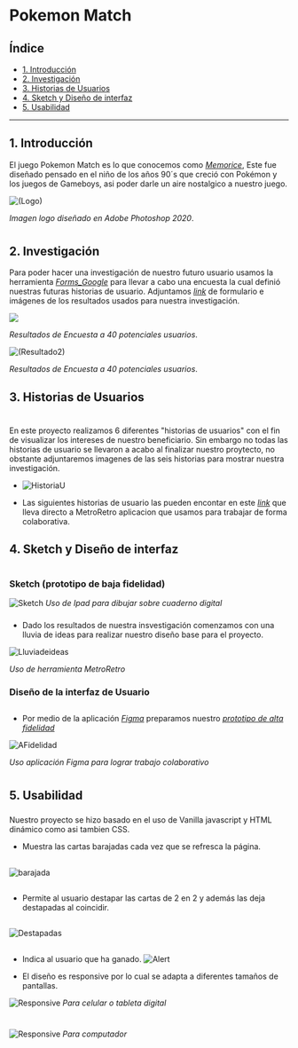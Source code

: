 # Pokemon Match

## Índice

* [1. Introducción](#1-Introducción)
* [2. Investigación](#2-Investigación)
* [3. Historias de Usuarios](#4-Historias-de-Usuarios)
* [4. Sketch y Diseño de interfaz](#5-Sketch-y-Diseño-de-interfaz)
* [5. Usabilidad](#5-Usabilidad)


***

## 1. Introducción

El juego Pokemon Match  es lo que conocemos como [_Memorice_](https://en.wikipedia.org/wiki/Concentration_(card_game)),
Este fue diseñado pensado en el niño de los años 90´s que creció con Pokémon y los juegos de Gameboys, asi poder darle un aire nostalgico a nuestro juego.


![(Logo)](https://github.com/LizBri/SCL019-memory-match/blob/main/src/images/logo.png?raw=true)

_Imagen logo diseñado en Adobe Photoshop 2020_.
#
#

## 2. Investigación

Para poder hacer una investigación de nuestro futuro usuario usamos la herramienta [_Forms_Google_](https://workspace.google.com/intl/es-419/products/forms/?utm_source=google&utm_medium=cpc&utm_campaign=latam-CL-all-es-dr-bkws-all-all-trial-e-dr-1011272-LUAC0011982&utm_content=text-ad-none-any-DEV_c-CRE_479425067880-ADGP_Hybrid%20%7C%20BKWS%20-%20MIX%20%7C%20Txt%20~%20Forms-KWID_43700057707270852-kwd-868999111187&utm_term=KW_crear%20google%20forms-ST_crear%20google%20forms&gclsrc=ds&gclsrc=ds) para llevar a cabo una encuesta la cual definió nuestras futuras historias de usuario. 
Adjuntamos [_link_](https://docs.google.com/forms/d/1Xeudprij5jkHtjgOTzdaEC5NCCij1L_DHScL48brlCw/edit?ts=61e043f0) de formulario e imágenes de los resultados usados para nuestra investigación. 

<img src= "./images/imagesReadme/Resultados1.jpg"></img>

_Resultados de Encuesta a 40 potenciales usuarios_.

![(Resultado2)](src\images\imagesReadme\Resultados2.jpg)

_Resultados de Encuesta a 40 potenciales usuarios_.



## 3. Historias de Usuarios
#

En este proyecto realizamos 6 diferentes "historias de usuarios" con el fin de visualizar los intereses de nuestro beneficiario.
Sin embargo no todas las historias de usuario se llevaron a acabo al finalizar nuestro proytecto, no obstante adjuntaremos imagenes de las seis historias para mostrar nuestra investigación.

* ![HistoriaU](src\images\imagesReadme\HistoriaU.jpg)

* Las siguientes historias de usuario las pueden encontar en este [_link_](https://metroretro.io/board/LBF9QLSKHVYY) que lleva directo a MetroRetro aplicacion que usamos para trabajar de forma colaborativa.

## 4. Sketch y Diseño de interfaz
#

### Sketch (prototipo de baja fidelidad)

![Sketch](src\images\imagesReadme\Sketch.JPG)
_Uso de Ipad para dibujar sobre cuaderno digital_
###

* Dado los resultados de nuestra insvestigación comenzamos con una lluvia de ideas para realizar nuestro diseño base para el proyecto.

![Lluviadeideas](src\images\imagesReadme\LLuvia.jpg)

_Uso de herramienta MetroRetro_

### 

### Diseño de la interfaz de Usuario
##
* Por medio de la aplicación [_Figma_](https://www.figma.com/community) preparamos nuestro [_prototipo de alta fidelidad_](https://www.figma.com/proto/pp0UzDkRnfoEn29iIAQ9yY/Memory-Match-juego?node-id=4%3A9&scaling=min-zoom&page-id=0%3A1&starting-point-node-id=4%3A9) 

![AFidelidad](src\images\imagesReadme\AFidelidad.jpg)

_Uso aplicación Figma para lograr trabajo colaborativo_
#

## 5. Usabilidad
###
Nuestro proyecto se hizo basado en el uso de Vanilla javascript y HTML dinámico como asi tambien CSS.

* Muestra las cartas barajadas cada vez que se refresca la página.
##
![barajada](src\images\imagesReadme\barajada.jpg)
##
* Permite al usuario destapar las cartas de 2 en 2 y además las deja destapadas al coincidir.
##
![Destapadas](src\images\imagesReadme\Coinciden.jpg)
##
* Indica al usuario que ha ganado.
![Alert](src\images\imagesReadme\alert.jpg)

* El diseño es responsive por lo cual se adapta a diferentes tamaños de pantallas.


![Responsive](src\images\imagesReadme\responsive2.jpg)
_Para celular o tableta digital_
#
![Responsive](src\images\imagesReadme\responsive3.jpg)
_Para computador_
